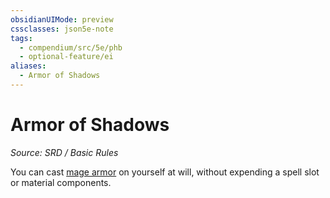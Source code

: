 ```yaml
---
obsidianUIMode: preview
cssclasses: json5e-note
tags:
  - compendium/src/5e/phb
  - optional-feature/ei
aliases:
  - Armor of Shadows
---
```

# Armor of Shadows
*Source: SRD / Basic Rules* 

You can cast [mage armor](compendium/spells/mage-armor.md) on yourself at will, without expending a spell slot or material components.